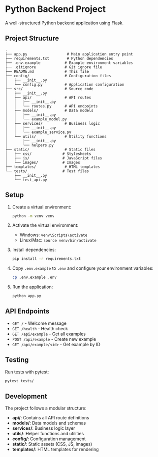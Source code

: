 # Python Backend Project

A well-structured Python backend application using Flask.

## Project Structure

```
.
├── app.py                  # Main application entry point
├── requirements.txt        # Python dependencies
├── .env.example           # Example environment variables
├── .gitignore             # Git ignore file
├── README.md              # This file
├── config/                # Configuration files
│   ├── __init__.py
│   └── config.py          # Application configuration
├── src/                   # Source code
│   ├── __init__.py
│   ├── api/               # API routes
│   │   ├── __init__.py
│   │   └── routes.py      # API endpoints
│   ├── models/            # Data models
│   │   ├── __init__.py
│   │   └── example_model.py
│   ├── services/          # Business logic
│   │   ├── __init__.py
│   │   └── example_service.py
│   └── utils/             # Utility functions
│       ├── __init__.py
│       └── helpers.py
├── static/                # Static files
│   ├── css/              # Stylesheets
│   ├── js/               # JavaScript files
│   └── images/           # Images
├── templates/             # HTML templates
└── tests/                # Test files
    ├── __init__.py
    └── test_api.py

```

## Setup

1. Create a virtual environment:
   ```bash
   python -m venv venv
   ```

2. Activate the virtual environment:
   - Windows: `venv\Scripts\activate`
   - Linux/Mac: `source venv/bin/activate`

3. Install dependencies:
   ```bash
   pip install -r requirements.txt
   ```

4. Copy `.env.example` to `.env` and configure your environment variables:
   ```bash
   cp .env.example .env
   ```

5. Run the application:
   ```bash
   python app.py
   ```

## API Endpoints

- `GET /` - Welcome message
- `GET /health` - Health check
- `GET /api/example` - Get all examples
- `POST /api/example` - Create new example
- `GET /api/example/<id>` - Get example by ID

## Testing

Run tests with pytest:
```bash
pytest tests/
```

## Development

The project follows a modular structure:
- **api/**: Contains all API route definitions
- **models/**: Data models and schemas
- **services/**: Business logic layer
- **utils/**: Helper functions and utilities
- **config/**: Configuration management
- **static/**: Static assets (CSS, JS, images)
- **templates/**: HTML templates for rendering

